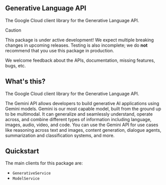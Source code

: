 ## Generative Language API

The Google Cloud client library for the Generative Language API.

<!-- Code generated by sidekick. DO NOT EDIT. -->

> [!CAUTION]
> This package is under active development! We expect multiple breaking changes
> in upcoming releases. Testing is also incomplete; we do **not** recommend that
> you use this package in production.

We welcome feedback about the APIs, documentation, missing features, bugs, etc.

## What's this?

The Google Cloud client library for the Generative Language API.

The Gemini API allows developers to build generative AI applications using
Gemini models. Gemini is our most capable model, built from the ground up
to be multimodal. It can generalize and seamlessly understand, operate
across, and combine different types of information including language,
images, audio, video, and code. You can use the Gemini API for use cases
like reasoning across text and images, content generation, dialogue
agents, summarization and classification systems, and more.

## Quickstart

The main clients for this package are:

- `GenerativeService`
- `ModelService`
